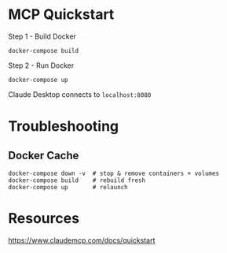 # MCP Quickstart

Step 1 - Build Docker

```
docker-compose build
```


Step 2 - Run Docker

```
docker-compose up
```

Claude Desktop connects to ```localhost:8080```


# Troubleshooting

## Docker Cache

```
docker-compose down -v  # stop & remove containers + volumes
docker-compose build    # rebuild fresh
docker-compose up       # relaunch
```


# Resources

https://www.claudemcp.com/docs/quickstart



